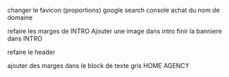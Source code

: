changer le favicon (proportions)
google search console
achat du nom de domaine

refaire les marges de INTRO
Ajouter une image dans intro
finir la banniere dans INTRO

refaire le header

ajouter des marges dans le block de texte gris HOME AGENCY
